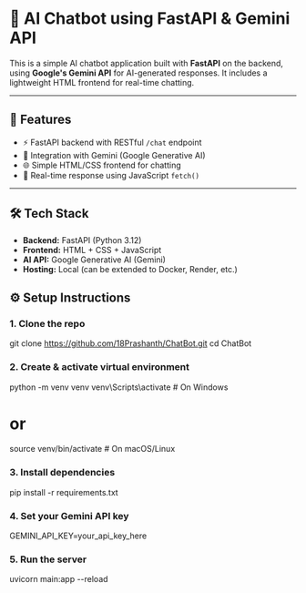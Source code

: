 # 🤖 AI Chatbot using FastAPI & Gemini API

This is a simple AI chatbot application built with **FastAPI** on the backend, using **Google's Gemini API** for AI-generated responses. It includes a lightweight HTML frontend for real-time chatting.

---

## 🚀 Features

- ⚡ FastAPI backend with RESTful `/chat` endpoint
- 🤖 Integration with Gemini (Google Generative AI)
- 🌐 Simple HTML/CSS frontend for chatting
- 🔄 Real-time response using JavaScript `fetch()`

---

## 🛠️ Tech Stack

- **Backend:** FastAPI (Python 3.12)
- **Frontend:** HTML + CSS + JavaScript
- **AI API:** Google Generative AI (Gemini)
- **Hosting:** Local (can be extended to Docker, Render, etc.)

## ⚙️ Setup Instructions

### 1. Clone the repo

git clone https://github.com/18Prashanth/ChatBot.git
cd ChatBot

### 2. Create & activate virtual environment

python -m venv venv
venv\Scripts\activate # On Windows

# or

source venv/bin/activate # On macOS/Linux

### 3. Install dependencies

pip install -r requirements.txt

### 4. Set your Gemini API key

GEMINI_API_KEY=your_api_key_here

### 5. Run the server

uvicorn main:app --reload

```

```
